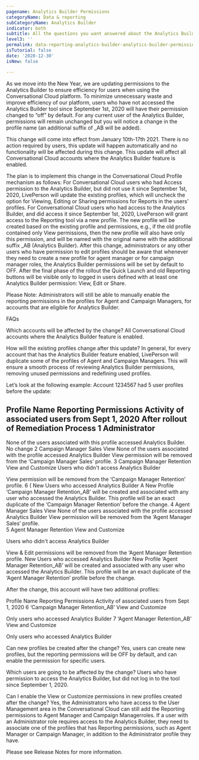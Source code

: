 ```yaml
---
pagename: Analytics Builder Permissions
categoryName: Data & reporting
subCategoryName: Analytics Builder
indicator: both
subtitle: All the questions you want answered about the Analytics Builder
level3: ''
permalink: data-reporting-analytics-builder-analytics-builder-permissions.html
isTutorial: false
date: '2020-12-30'
isNew: false

---
```


As we move into the New Year, we are updating permissions to the Analytics Builder to ensure efficiency for users when using the Conversational Cloud platform. To minimize unnecessary waste and improve efficiency of our platform, users who have not accessed the Analytics Builder tool since September 1st, 2020 will have their permission changed to “off” by default. For any current user of the Analytics Builder, permissions will remain unchanged but you will notice a change in the profile name (an additional suffix of  _AB will be added).

This change will come into effect from January 10th-17th 2021. There is no action required by users, this update will happen automatically and no functionality will be affected during this change. This update will affect all Conversational Cloud accounts where the Analytics Builder feature is enabled.

The plan is to implement this change in the Conversational Cloud Profile mechanism as follows:
For Conversational Cloud users who had Access permission to the Analytics Builder, but did not use it since September 1st, 2020, LivePerson will update the existing profiles, which will uncheck the option for Viewing, Editing or Sharing permissions for Reports in the users’ profiles.
For Conversational Cloud users who had access to the Analytics Builder, and did access it since September 1st, 2020, LivePerson will grant access to the Reporting tool via a new profile. The new profile will be created based on the existing profile and permissions, e.g., if the old profile contained only View permissions, then the new profile will also have only this permission, and will be named with the original name with the additional suffix  _AB (Analytics Builder).
After this change, administrators or any other users who have permission to edit profiles should be aware that whenever they need to create a new profile for agent manager or for campaign manager roles, the Analytics Builder permissions will be set by default to OFF. 
After the final phase of the rollout the Quick Launch and old Reporting buttons will be visible only to logged in users defined with at least one Analytics Builder permission: View, Edit or Share.

Please Note:
Administrators will still be able to manually enable the reporting permissions in the profiles for Agent and Campaign Managers, for accounts that are eligible for Analytics Builder.


FAQs

Which accounts will be affected by the change?
All Conversational Cloud accounts where the Analytics Builder feature is enabled.

How will the existing profiles change after this update?
In general, for every account that has the Analytics Builder feature enabled, LivePerson will duplicate some of the profiles of Agent and Campaign Managers. This will ensure a smooth process of reviewing Analytics Builder permissions, removing unused permissions and redefining used profiles.

Let’s look at the following example:
Account 1234567 had 5 user profiles before the update:



Profile Name
Reporting Permissions
Activity of associated users from Sept 1, 2020
After rollout of Remediation Process 
1
Administrator
-
None of the users associated with this profile accessed Analytics Builder.
No change
2
Campaign Manager Sales
View
None of the users associated with the profile accessed Analytics Builder
View permission will be removed from the ‘Campaign Manager Sales’ profile.
3
Campaign Manager Retention
View and Customize
Users who didn't access Analytics Builder


View permission will be removed from the ‘Campaign Manager Retention’ profile.
6 ( New
Users who accessed Analytics Builder
A New Profile ‘Campaign Manager Retention_AB’ will be created and associated with any user who accessed the Analytics Builder. This profile will be an exact duplicate of the ‘Campaign Manager Retention’ before the change.
4
Agent Manager Sales
View
None of the users associated with the profile accessed Analytics Builder 
View permission will be removed from the ‘Agent Manager Sales’ profile.  
5
Agent Manager Retention
View and Customize


Users who didn't access Analytics Builder


View & Edit permissions will be removed from the ‘Agent Manager Retention profile.
New
Users who accessed Analytics Builder
New Profile ‘Agent Manager Retention_AB’ will be created and associated with any user who accessed the Analytics Builder. This profile will be an exact duplicate of the ‘Agent Manager Retention’ profile before the change.

After the change, this account will have two additional profiles:



Profile Name
Reporting Permissions
Activity of associated users from Sept 1, 2020 
6
‘Campaign Manager Retention_AB’ 
View and Customize


Only users who accessed Analytics Builder
7
‘Agent Manager Retention_AB’
View and Customize


Only users who accessed Analytics Builder 


Can new profiles be created after the change?
Yes, users can create new profiles, but the reporting permissions will be OFF by default, and can enable the permission for specific users.

Which users are going to be affected by the change?
Users who have permission to access the Analytics Builder, but did not log in to the tool since September 1, 2020.

Can I enable the View or Customize permissions in new profiles created after the change?
Yes, the Administrators who have access to the User Management area in the Conversational Cloud can still add the Reporting permissions to Agent Manager and Campaign Managerroles.
If a user with an Administrator role requires access to the Analytics Builder, they need to associate one of the profiles that has Reporting permissions, such as Agent Manager or Campaign Manager, in addition to the Administrator profile they have.

Please see Release Notes for more information.
